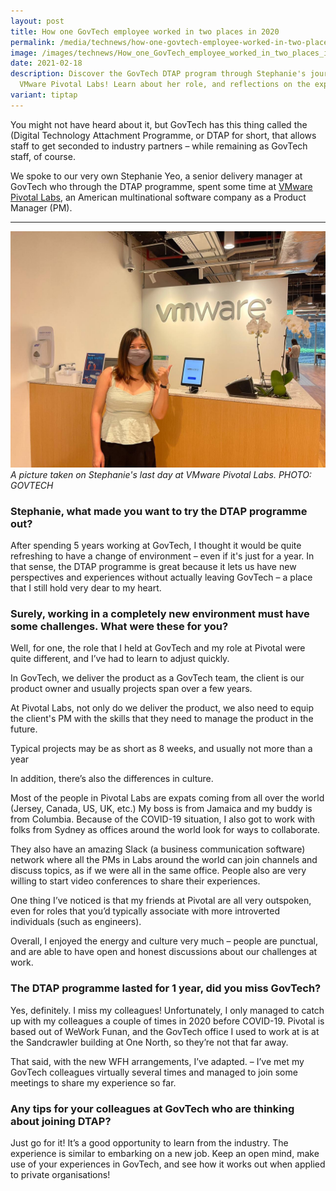 ```yaml
---
layout: post
title: How one GovTech employee worked in two places in 2020
permalink: /media/technews/how-one-govtech-employee-worked-in-two-places-in-2020/
image: /images/technews/How_one_GovTech_employee_worked_in_two_places_in_2020.jpg
date: 2021-02-18
description: Discover the GovTech DTAP program through Stephanie's journey at
  VMware Pivotal Labs! Learn about her role, and reflections on the experience!
variant: tiptap
---
```

You might not have heard about it, but GovTech has this thing called the (Digital Technology Attachment Programme, or DTAP for short, that allows staff to get seconded to industry partners – while remaining as GovTech staff, of course. 

We spoke to our very own Stephanie Yeo, a senior delivery manager at GovTech who through the DTAP programme, spent some time  at  [VMware Pivotal Labs](https://tanzu.vmware.com/labs), an American multinational software company as a Product Manager (PM).  
 

---

![Stephanie Yeo](/images/technews/stephanie_yeo.jpg)
*A picture taken on Stephanie's last day at VMware Pivotal Labs. PHOTO: GOVTECH*

### **Stephanie, what made you want to try the DTAP programme out?**

After spending 5 years working at GovTech, I thought it would be quite refreshing to have a change of environment – even if it's just for a year. In that sense, the DTAP programme is great because it lets us have new perspectives and experiences without actually leaving GovTech – a place that I still hold very dear to my heart.

### **Surely, working in a completely new environment must have some challenges. What were these for you?**

Well, for one, the role that I held at GovTech and my role at Pivotal were quite different, and I’ve had to learn to adjust quickly.  

In GovTech, we deliver the product as a GovTech team, the client is our product owner and usually projects span over a few years.

At Pivotal Labs, not only do we deliver the product, we also need to equip the client's PM with the skills that they need to manage the product in the future. 

Typical projects may be as short as 8 weeks, and usually not more than a year

In addition, there’s also the differences in culture.

Most of the people in Pivotal Labs are expats coming from all over the world (Jersey, Canada, US, UK, etc.) My boss is from Jamaica and my buddy is from Columbia. Because of the COVID-19 situation, I also got to work with folks from Sydney as offices around the world look for ways to collaborate. 

They also have an amazing Slack (a business communication software) network where all the PMs in Labs around the world can join channels and discuss topics, as if we were all in the same office. People also are very willing to start video conferences to share their experiences.

One thing I’ve noticed is that my friends at Pivotal are all very outspoken, even for roles that you’d typically associate with more introverted individuals (such as engineers). 

Overall, I enjoyed the energy and culture very much – people are punctual, and are able to have open and honest discussions about our challenges at work.

### The DTAP programme lasted for 1 year, did you miss GovTech?


Yes, definitely. I miss my colleagues! Unfortunately, I only managed to catch up with my colleagues a couple of times in 2020 before COVID-19. Pivotal is based out of WeWork Funan, and the GovTech office I used to work at is at the Sandcrawler building at One North, so they’re not that far away.  


That said, with the new WFH arrangements, I’ve adapted. – I’ve met my GovTech colleagues virtually several times and managed to join some meetings to share my experience so far. 

### Any tips for your colleagues at GovTech who are thinking about joining DTAP?


Just go for it! It’s a good opportunity to learn from the industry. The experience is similar to embarking on a new job. Keep an open mind, make use of your experiences in GovTech, and see how it works out when applied to private organisations!